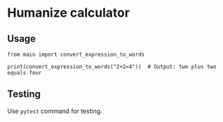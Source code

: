# Humanize calculator

## Usage

```
from main import convert_expression_to_words

print(convert_expression_to_words("2+2=4"))  # Output: two plus two equals four
```

## Testing
Use `pytest` command for testing.